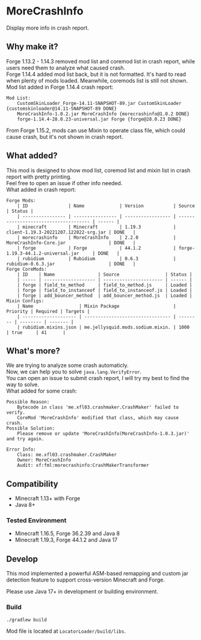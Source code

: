 # MoreCrashInfo
Display more info in crash report.  
## Why make it?
Forge 1.13.2 - 1.14.3 removed mod list and coremod list in crash report, while users need them to analyze what caused crash.  
Forge 1.14.4 added mod list back, but it is not formatted. It's hard to read when plenty of mods loaded. Meanwhile, coremods list is still not shown.  
Mod list added in Forge 1.14.4 crash report:
```
Mod List: 
	CustomSkinLoader_Forge-14.11-SNAPSHOT-89.jar CustomSkinLoader {customskinloader@14.11-SNAPSHOT-89 DONE}
	MoreCrashInfo-1.0.2.jar MoreCrashInfo {morecrashinfo@1.0.2 DONE}
	forge-1.14.4-28.0.23-universal.jar Forge {forge@28.0.23 DONE}
```

From Forge 1.15.2, mods can use Mixin to operate class file, which could cause crash, but it's not shown in crash report.
## What added?
This mod is designed to show mod list, coremod list and mixin list in crash report with pretty printing.  
Feel free to open an issue if other info needed.  
What added in crash report:
```
Forge Mods: 
	| ID               | Name             | Version           | Source                                | Status | 
	| ---------------- | ---------------- | ----------------- | ------------------------------------- | ------ | 
	| minecraft        | Minecraft        | 1.19.3            | client-1.19.3-20221207.122022-srg.jar | DONE   | 
	| morecrashinfo    | MoreCrashInfo    | 2.2.0             | MoreCrashInfo-Core.jar                | DONE   | 
	| forge            | Forge            | 44.1.2            | forge-1.19.3-44.1.2-universal.jar     | DONE   | 
	| rubidium         | Rubidium         | 0.6.3             | rubidium-0.6.3.jar                    | DONE   | 
Forge CoreMods:
	| ID    | Name                | Source                 | Status | 
	| ----- | ------------------- | ---------------------- | ------ | 
	| forge | field_to_method     | field_to_method.js     | Loaded | 
	| forge | field_to_instanceof | field_to_instanceof.js | Loaded | 
	| forge | add_bouncer_method  | add_bouncer_method.js  | Loaded | 
Mixin Configs:
	| Name                 | Mixin Package                    | Priority | Required | Targets | 
	| -------------------- | -------------------------------- | -------- | -------- | ------- | 
	| rubidium.mixins.json | me.jellysquid.mods.sodium.mixin. | 1000     | true     | 41      | 
```
## What's more?
We are trying to analyze some crash automaticly.  
Now, we can help you to solve `java.lang.VerifyError`.  
You can open an issue to submit crash report, I will try my best to find the way to solve.  
What added for some crash:
```
Possible Reason:
	Bytecode in class 'me.xfl03.crashmaker.CrashMaker' failed to verify. 
	CoreMod 'MoreCrashInfo' modified that class, which may cause crash.
Possible Solution:
	Please remove or update 'MoreCrashInfo(MoreCrashInfo-1.0.3.jar)' and try again.

Error Info:
	Class: me.xfl03.crashmaker.CrashMaker
	Owner: MoreCrashInfo
	Audit: xf:fml:morecrashinfo:CrashMakerTransformer
```

## Compatibility
- Minecraft 1.13+ with Forge
- Java 8+

### Tested Environment
- Minecraft 1.16.5, Forge 36.2.39 and Java 8
- Minecraft 1.19.3, Forge 44.1.2 and Java 17

## Develop
This mod implemented a powerful ASM-based remapping and custom jar detection feature to support cross-version Minecraft and Forge.

Please use Java 17+ in development or building environment.

### Build
```shell
./gradlew build
```
Mod file is located at `LocatorLoader/build/libs`.